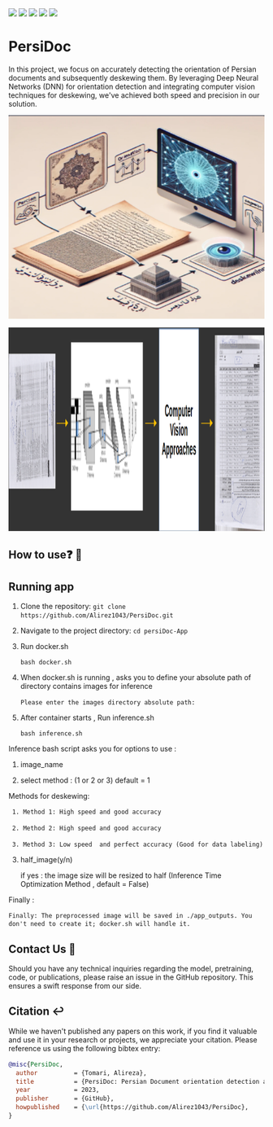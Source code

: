 <span align="center">
    <a href="https://www.tensorflow.org/"><img src="https://img.shields.io/static/v1?label=TensorFlow&message=Official&color=FF6F00&logo=tensorflow"></a>
    <a href="https://pytorch.org/"><img src="https://img.shields.io/static/v1?label=PyTorch&message=Official&color=EE4C2C&logo=pytorch"></a>
    <a href="https://www.tensorflow.org/tfx/guide/serving"><img src="https://img.shields.io/static/v1?label=TensorFlow%20Serving&message=Official&color=FF6F00&logo=tensorflow"></a>
    <a href="https://www.docker.com/"><img src="https://img.shields.io/static/v1?label=Docker&message=Official&color=2496ED&logo=docker"></a>
    <a href="https://flask.palletsprojects.com/en/2.1.x/"><img src="https://img.shields.io/static/v1?label=Flask&message=Official&color=000000&logo=flask"></a>
</span>

# PersiDoc
In this project, we focus on accurately detecting the orientation of Persian documents and subsequently deskewing them. By leveraging Deep Neural Networks (DNN) for orientation detection and integrating computer vision techniques for deskewing, we've achieved both speed and precision in our solution.
<p align="center">
  <img src="https://github.com/Alirez1043/PersiDoc/blob/main/images/Screenshot%20from%202023-11-01%2000-49-44.png" alt="" width="600" height="400">
</p>



<p align="center">
  <img src="https://github.com/Alirez1043/PersiDoc/blob/main/images/Screenshot%20from%202023-11-01%2001-28-00.png" alt="" width="1000" height="400">
</p>


## How to use❓ 🚀

## Running app
1. Clone the repository: `git clone https://github.com/Alirez1043/PersiDoc.git`
2. Navigate to the project directory: `cd persiDoc-App`
3. Run docker.sh
   
   ```
   bash docker.sh
4. When docker.sh is running , asks you to define your absolute path of directory contains images for inference
   
    `Please enter the images directory absolute path: `
5. After container starts , Run inference.sh
   ```
   bash inference.sh
Inference bash script asks you for options to use :

1. image_name

2. select method :  (1 or 2 or 3) default = 1

 Methods for deskewing:
 
     1. Method 1: High speed and good accuracy  
     
     2. Method 2: High speed and good accuracy  
     
     3. Method 3: Low speed  and perfect accuracy (Good for data labeling)

3. half_image(y/n)

    if yes :   the image size will be resized to half (Inference Time Optimization Method , default = False)

Finally :

    Finally: The preprocessed image will be saved in ./app_outputs. You don't need to create it; docker.sh will handle it.
## Contact Us 🤝

Should you have any technical inquiries regarding the model, pretraining, code, or publications, please raise an issue in the GitHub repository. This ensures a swift response from our side.

## Citation ↩️

While we haven't published any papers on this work, if you find it valuable and use it in your research or projects, we appreciate your citation. Please reference us using the following bibtex entry:

```bibtex
@misc{PersiDoc,
  author          = {Tomari, Alireza},
  title           = {PersiDoc: Persian Document orientation detection and deskewing},
  year            = 2023,
  publisher       = {GitHub},
  howpublished    = {\url{https://github.com/Alirez1043/PersiDoc},
}
